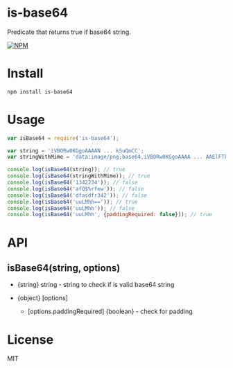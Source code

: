 # is-base64

Predicate that returns true if base64 string.

[![NPM](https://nodei.co/npm/is-base64.png)](https://nodei.co/npm/is-base64)

# Install

```bash
npm install is-base64
```

# Usage

```javascript
var isBase64 = require('is-base64');

var string = 'iVBORw0KGgoAAAAN ... kSuQmCC';
var stringWithMime = 'data:image/png;base64,iVBORw0KGgoAAAA ... AAElFTkSuQmCC';

console.log(isBase64(string)); // true
console.log(isBase64(stringWithMime)); // true
console.log(isBase64('1342234')); // false
console.log(isBase64('afQ$%rfew')); // false
console.log(isBase64('dfasdfr342')); // false
console.log(isBase64('uuLMhh==')); // true
console.log(isBase64('uuLMhh')); // false
console.log(isBase64('uuLMhh', {paddingRequired: false})); // true
```

# API

## isBase64(string, options)

- {string} string - string to check if is valid base64 string

- {object} [options]
    - [options.paddingRequired] {boolean} - check for padding

# License

MIT
